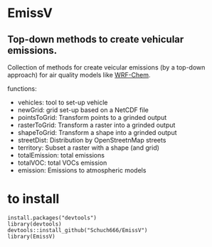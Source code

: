 # EmissV

## Top-down methods to create vehicular emissions.

Collection of methods for create veicular emissions (by a top-down approach) for air quality models like [WRF-Chem](https://ruc.noaa.gov/wrf/wrf-chem/).

functions:

- vehicles: tool to set-up vehicle
- newGrid: grid set-up based on a NetCDF file
- pointsToGrid: Transform points to a grinded output
- rasterToGrid: Transform a raster into a grinded output
- shapeToGrid: Transform a shape into a grinded output
- streetDist: Distribution by OpenStreetnMap streets
- territory: Subset a raster with a shape (and grid)
- totalEmission: total emissions
- totalVOC: total VOCs emission
- emission:	Emissions to atmospheric models

# to install

```{r eval=F}
install.packages("devtools")
library(devtools)
devtools::install_github("Schuch666/EmissV")
library(EmissV)
```
